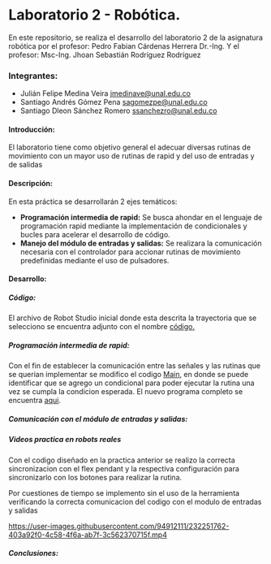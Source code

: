 # Laboratorio 2 - Robótica.
En este repositorio, se realiza el desarrollo del laboratorio 2 de la asignatura robótica por el profesor: Pedro Fabian Cárdenas Herrera Dr.-Ing. Y el profesor:
Msc-Ing. Jhoan Sebastián Rodríguez Rodríguez

### Integrantes:
- Julián Felipe Medina Veira <jmedinave@unal.edu.co>
- Santiago Andrés Gómez Pena <sagomezpe@unal.edu.co>
- Santiago Dleon Sánchez Romero <ssanchezro@unal.edu.co>

#### Introducción:
El laboratorio tiene como objetivo general el adecuar diversas rutinas de movimiento con un mayor uso de rutinas de rapid y del uso de entradas y de salidas

#### Descripción:
En esta práctica se desarrollarán 2 ejes temáticos:
- **Programación intermedia de rapid:** Se busca ahondar en el lenguaje de programación rapid mediante la implementación de condicionales y bucles para acelerar el desarrollo de código.
- **Manejo del módulo de entradas y salidas:** Se realizara la comunicación necesaria con el controlador para accionar rutinas de movimiento predefinidas mediante el uso de pulsadores.

#### Desarrollo:
##### Código:
El archivo de Robot Studio inicial donde esta descrita la trayectoria que se selecciono se encuentra adjunto con el nombre  <a href="https://github.com/jmedinave/Lab-1-robotica/blob/main/InicialesRobotStudio.rar">código.</a>

##### Programación intermedia de rapid:
Con el fin de establecer la comunicación entre las señales y las rutinas que se querian implementar se modifico el codigo <a href="https://github.com/sagomezpe/Lab-2-robotica/blob/1071a0cf60660b91e042c0234a4326fb5c97ba62/Main_modificado.txt">Main</a>, en donde se puede identificar que se agrego un condicional para poder ejecutar la rutina una vez se cumpla la condicion esperada. El nuevo programa completo se encuentra <a href="https://github.com/sagomezpe/Lab-2-robotica/blob/1071a0cf60660b91e042c0234a4326fb5c97ba62/InicialesJM.rspag">aqui</a>.
##### Comunicación con el módulo de entradas y salidas:

##### Videos practica en robots reales
Con el codigo diseñado en la practica anterior se realizo la correcta sincronizacion con el flex pendant y la respectiva configuración para sincronizarlo con los botones para realizar la rutina.

Por cuestiones de tiempo se implemento sin el uso de la herramienta verificando la correcta comunicacion del codigo con el modulo de entradas y salidas

https://user-images.githubusercontent.com/94912111/232251762-403a92f0-4c58-4f6a-ab7f-3c562370715f.mp4


##### Conclusiones:


